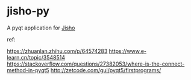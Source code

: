 # jisho-py
 
A pyqt application for [Jisho](https://jisho.org/)

 ref:
 
 https://zhuanlan.zhihu.com/p/64574283
 https://www.e-learn.cn/topic/3548514
 https://stackoverflow.com/questions/27382053/where-is-the-connect-method-in-pyqt5
 http://zetcode.com/gui/pyqt5/firstprograms/
